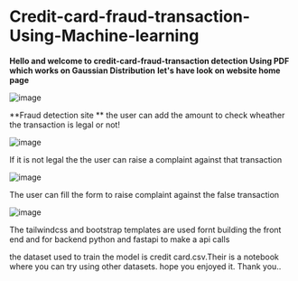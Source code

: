 # Credit-card-fraud-transaction-Using-Machine-learning

**Hello and welcome to credit-card-fraud-transaction detection Using PDF which works on Gaussian Distribution**
**let's have look on website home page**

![image](https://github.com/user-attachments/assets/de0035e0-6334-4f79-b0c5-2b4b0812c35d)

**Fraud detection site
**
the user can add the amount to check wheather the transaction is legal or not!

![image](https://github.com/user-attachments/assets/a31ecab4-7a00-4a39-94d4-00d3e9a73800)

If it is not legal the the user can raise a complaint against that transaction

![image](https://github.com/user-attachments/assets/88b475ec-6702-4d20-8a10-098c3d5b5003)

The user can fill the form to raise complaint against the false transaction

![image](https://github.com/user-attachments/assets/329c954a-7a8a-4bd7-b32c-b33581abcc37)


The tailwindcss and bootstrap templates are used fornt building the front end and for backend python and fastapi to make a api calls 

the dataset used to train the model is credit card.csv.Their is a notebook where you can try using other datasets.
hope you enjoyed it. Thank you..



